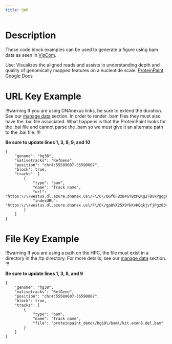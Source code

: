 ```yaml
---
title: BAM
---
```

# Description
These code block examples can be used to generate a figure using bam data as seen in [VisCom](https://viz.stjude.cloud/st-jude-cloud-demo/visualization/genomepaint-bam-track-example-beta~29).

Use: Visualizes the aligned reads and assists in understanding depth and quality of genomically mapped features on a nucleotide scale.
[ProteinPaint Google Docs](https://docs.google.com/presentation/d/1oGI72Vooc25oAKir4DmarNDjDmUcigQk65FU8niSE_k/edit#slide=id.g8398dfdab9_0_0)



# URL Key Example

!!!warning
If you are using DNAnexus links, be sure to extend the duration. See our [manage data](https://university.stjude.cloud/docs/visualization-community/data-manage/) section.
In order to render .bam files they must also have the .bai file associated. What happens is that the ProteinPaint looks for the .bai file and cannot parse the .bam so we must give it an alternate path to the .bai file.
!!!

**Be sure to update lines 1, 3, 8, 9, and 10**
```JS
{
    "genome": "hg38",
    "nativetracks": "RefGene",
    "position": "chr4:55589607-55590007",
    "block": true,
    "tracks": [
        {
            "type": "bam",
            "name": "Track name",
            "url": "https:\/\/westus.dl.azure.dnanex.us\/F\/D\/QGf0F8zB4GYBzPQKg27BvkPgqgk90yqyKfz67gVy\/kit.exon8.del.bam",
            "indexURL": "https:\/\/westus.dl.azure.dnanex.us\/F\/D\/gp8VX25X9YkKvKQqkjvfjPgz834zX51V0x6j7zF0\/kit.exon8.del.bam.bai"
        }
    ]
}
```

# File Key Example

!!!warning
If you are using a path on the HPC, the file must exist in a directory in the /tp directory.
For more details, see our [manage data](https://university.stjude.cloud/docs/visualization-community/data-manage/) section.
!!!

**Be sure to update lines 1, 3, 8, and 9**
```JS
{
    "genome": "hg38",
    "nativetracks": "RefGene",
    "position": "chr4:55589607-55590007",
    "block": true,
    "tracks": [
        {
            "type": "bam",
            "name": "Track name",
            "file": "proteinpaint_demo\/hg19\/bam\/kit.exon8.del.bam"   
        }
    ]
}
```
